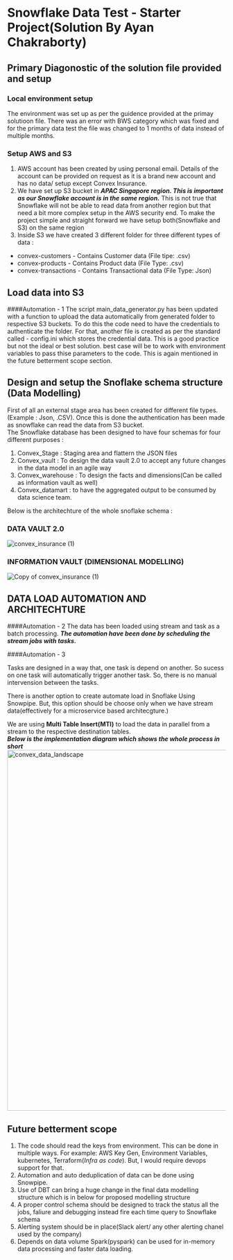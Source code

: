 # Snowflake Data Test - Starter Project(Solution By Ayan Chakraborty)

## Primary Diagonostic of the solution file provided and setup

### Local environment setup

The environment was set up as per the guidence provided at the primay solutioon file. There was an error with BWS category which was fixed and for the primary data test the file was changed to 1 months of data instead of multiple months.

### Setup AWS and S3

1. AWS account has been created by using personal email. Details of the account can be provided on request as it is a brand new account and has no data/ setup except Convex Insurance.
2. We have set up S3 bucket in ***APAC Singapore region. This is important as our Snowflake account is in the same region.*** This is not true that Snowflake will not be able to read data from another region but that need a bit more complex setup in the AWS security end. To make the project simple and straight forward we have setup both(Snowflake and S3) on the same region
3. Inside S3 we have created 3 different folder for three different types of data :
- convex-customers - Contains Customer data (File tipe: .csv)
- convex-products - Contains Product data (File Type: .csv)
- convex-transactions - Contains Transactional data (File Type: Json)

## Load data into S3 

####Automation - 1 
The script main_data_generator.py has been updated with a function to upload the data automatically from generated folder to respective S3 buckets. To do this the code need to have the credentials to authenticate the folder. For that, another file is created as per the standard called - config.ini which stores the credential data. This is a good practice but not the ideal or best solution. best case will be to work with environment variables to pass thise parameters to the code.
This is again mentioned in the future betterment scope section.

## Design and setup the Snoflake schema structure (Data Modelling)

First of all an external stage area has been created for different file types.(Example : Json, .CSV). Once this is done the authentication has been made as snowflake can read the data from S3 bucket. <br />
The Snowflake database has been designed to have four schemas for four different purposes :
1. Convex_Stage : Staging area and flattern the JSON files
2. Convex_vault : To design the data vault 2.0 to accept any future changes in the data model in an agile way
3. Convex_warehouse : To design the facts and dimensions(Can be called as information vault as well) 
4. Convex_datamart : to have the aggregated output to be consumed by data science team.

Below is the architechture of the whole snoflake schema :

### DATA VAULT 2.0

![convex_insurance (1)](https://user-images.githubusercontent.com/38339739/186567262-fe34f8b8-cc1d-4b84-acea-cf293bc82404.png)

### INFORMATION VAULT (DIMENSIONAL MODELLING)

![Copy of convex_insurance (1)](https://user-images.githubusercontent.com/38339739/186568500-38b41257-53d2-4777-b8a5-31ee85c3fc29.png)

## DATA LOAD AUTOMATION AND ARCHITECHTURE

####Automation - 2
The data has been loaded using stream and task as a batch processing. ***The automation have been done by scheduling the stream jobs with tasks.*** <br />

####Automation - 3

Tasks are designed in a way that, one task is depend on another. So sucess on one task will automatically trigger another task. So, there is no manual intervension between the tasks.

There is another option to create automate load in Snoflake Using Snowpipe. But, this option should be choose only when we have stream data(effectively for a microservice based architecgture.) <br />

We are using **Multi Table Insert(MTI)** to load the data in parallel from a stream to the respective destination tables. <br />
***Below is the implementation diagram which shows the whole process in short***
<img width="832" alt="convex_data_landscape" src="https://user-images.githubusercontent.com/38339739/186574745-0444245f-450e-4e49-bb52-7c33b2bad0d6.png">


## Future betterment scope
1. The code should read the keys from environment. This can be done in multiple ways. For example: AWS Key Gen, Environment Variables, kubernetes, Terraform(*Infra as code*). But, I would require devops support for that. 
2. Automation and auto deduplication of data can be done using Snowpipe.
3. Use of DBT can bring a huge change in the final data modelling structure which is in below for proposed modelling structure
4. A proper control schema should be designed to track the status all the jobs, faliure and debugging instead fire each time query to Snowflake schema
5. Alerting system should be in place(Slack alert/ any other alerting chanel used by the company)
6. Depends on data volume Spark(pyspark) can be used for in-memory data processing and faster data loading.
